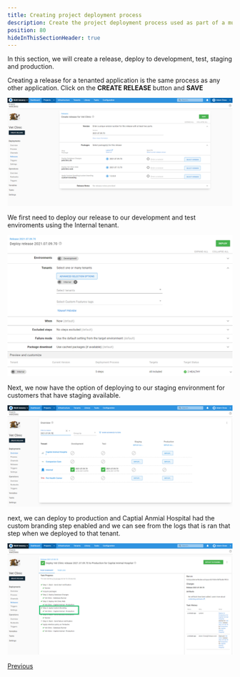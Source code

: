 ```yaml
---
title: Creating project deployment process
description: Create the project deployment process used as part of a multi-tenant SaaS setup in Octopus Deploy.
position: 80
hideInThisSectionHeader: true
---
```


In this section, we will create a release, deploy to development, test, staging and production.

Creating a release for a tenanted application is the same process as any other application.  Click on the **CREATE RELEASE** button and **SAVE**

![](images/creating-a-release.png "width=500")


We first need to deploy our release to our development and test enviroments using the Internal tenant.

![](images/deploying-release-development.png "width=500")

Next, we now have the option of deploying to our staging environment for customers that have staging available.

![](images/deploying-release-staging.png "width=500")

next, we can deploy to production and Captial Anmial Hospital had the custom branding step enabled and we can see from the logs that is ran that step when we deployed to that tenant.


![](images/deploying-release-production.png "width=500")


<span><a class="btn btn-secondary" href="/docs/tenants/guides/multi-tenant-saas-application/creating-project-deployment-process">Previous</a></span>